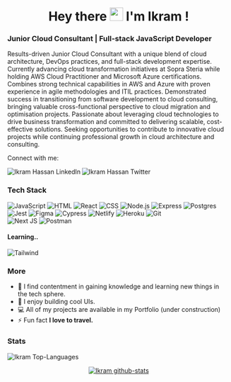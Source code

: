 <!-- <a href="#"><img width="100%" height="auto" src="https://images-wixmp-ed30a86b8c4ca887773594c2.wixmp.com/f/1a51a6de-f960-4f82-b743-c1a61ea08a79/dbesgmc-15a0852a-dd64-461b-8613-33f4613f4d90.png/v1/fill/w_1024,h_576,q_80,strp/programming_wallpaper_by_affanindo_dbesgmc-fullview.jpg?token=eyJ0eXAiOiJKV1QiLCJhbGciOiJIUzI1NiJ9.eyJzdWIiOiJ1cm46YXBwOjdlMGQxODg5ODIyNjQzNzNhNWYwZDQxNWVhMGQyNmUwIiwiaXNzIjoidXJuOmFwcDo3ZTBkMTg4OTgyMjY0MzczYTVmMGQ0MTVlYTBkMjZlMCIsIm9iaiI6W1t7ImhlaWdodCI6Ijw9NTc2IiwicGF0aCI6IlwvZlwvMWE1MWE2ZGUtZjk2MC00ZjgyLWI3NDMtYzFhNjFlYTA4YTc5XC9kYmVzZ21jLTE1YTA4NTJhLWRkNjQtNDYxYi04NjEzLTMzZjQ2MTNmNGQ5MC5wbmciLCJ3aWR0aCI6Ijw9MTAyNCJ9XV0sImF1ZCI6WyJ1cm46c2VydmljZTppbWFnZS5vcGVyYXRpb25zIl19.gwWVGub2H-UkJum8Gs4nAG_BcOSOjWvj21ORAsFbeiw" height="20px"/></a> -->

<h1 align="center">Hey there <img src="https://raw.githubusercontent.com/MartinHeinz/MartinHeinz/master/wave.gif" width="30px"> I'm Ikram !</h1>

### Junior Cloud Consultant | Full-stack JavaScript Developer

Results-driven Junior Cloud Consultant with a unique blend of cloud architecture, DevOps practices, and full-stack development expertise. Currently advancing cloud transformation initiatives at Sopra Steria while holding AWS Cloud Practitioner and Microsoft Azure certifications. Combines strong technical capabilities in AWS and Azure with proven experience in agile methodologies and ITIL practices. Demonstrated success in transitioning from software development to cloud consulting, bringing valuable cross-functional perspective to cloud migration and optimisation projects. Passionate about leveraging cloud technologies to drive business transformation and committed to delivering scalable, cost-effective solutions. Seeking opportunities to contribute to innovative cloud projects while continuing professional growth in cloud architecture and consulting.


Connect with me:

<a href="https://www.linkedin.com/in/ikram-hassan-aa5287bb">
  <img align="left" alt="Ikram Hassan LinkedIn" src="https://img.shields.io/static/v1?style=for-the-badge&message=LinkedIn&color=0A66C2&logo=LinkedIn&logoColor=FFFFFF&label=" />
</a>
<a href="https://twitter.com/ikram_ayax">
  <img align="left" alt="Ikram Hassan Twitter" src="https://img.shields.io/static/v1?style=for-the-badge&message=Twitter&color=1DA1F2&logo=Twitter&logoColor=FFFFFF&label=" />
</a>
<br/>

### Tech Stack
![JavaScript](https://img.shields.io/badge/-javascript-F7DF1E?&style=for-the-badge&logo=javascript&logoColor=black)
![HTML](https://img.shields.io/badge/HTML5-E34F26?style=for-the-badge&logo=html5&logoColor=white) 
![React](https://img.shields.io/badge/-ReactJS-grey?&style=for-the-badge&logo=react&logoColor=61DAFB)
![CSS](https://img.shields.io/badge/-css3-1572B6?&style=for-the-badge&logo=css3&logoColor=white)
![Node.js](https://img.shields.io/badge/Node.js-339933?style=for-the-badge&logo=nodedotjs&logoColor=white)
![Express](https://img.shields.io/badge/Express.js-000000?style=for-the-badge&logo=express&logoColor=white)
![Postgres](https://img.shields.io/badge/postgres-%23316192.svg?style=for-the-badge&logo=postgresql&logoColor=white)
![Jest](https://img.shields.io/badge/-jest-%23C21325?style=for-the-badge&logo=jest&logoColor=white)
![Figma](https://img.shields.io/badge/figma-%23F24E1E.svg?style=for-the-badge&logo=figma&logoColor=white)
![Cypress](https://img.shields.io/badge/-cypress-%23E5E5E5?style=for-the-badge&logo=cypress&logoColor=058a5e)
![Netlify](https://img.shields.io/badge/netlify-%23000000.svg?style=for-the-badge&logo=netlify&logoColor=#00C7B7)
![Heroku](https://img.shields.io/badge/heroku-%23430098.svg?style=for-the-badge&logo=heroku&logoColor)
![Git](https://img.shields.io/badge/git-%23F05033.svg?style=for-the-badge&logo=git&logoColor=white)  
![Next JS](https://img.shields.io/badge/Next-black?style=for-the-badge&logo=next.js&logoColor=white) 
![Postman](https://img.shields.io/badge/Postman-FF6C37?style=for-the-badge&logo=postman&logoColor=white)


#### Learning..
![Tailwind](https://img.shields.io/badge/Tailwind-38B2AC?style=for-the-badge&logo=tailwind-css&logoColor=white)

### More

- 🌱 I find contentment in gaining knowledge and learning new things in the tech sphere.
- 💬 I enjoy building cool UIs.
- 💻 All of my projects are available in my Portfolio (under construction)
- ⚡ Fun fact **I love to travel.**

### Stats
![Ikram Top-Languages](https://github-readme-stats.vercel.app/api/top-langs/?username=IkramH98&langs_count=8&count_private=true&layout=compact&theme=react&hide_border=true&bg_color=0D1117) 
 

<div align="center">
<a href="https://github.com/IkramH98">
 <img align="center" src="https://github-readme-stats.vercel.app/api?username=IkramH98&show_icons=true&theme=dark&line_height=27&title_color=2EDDD5&bg_color=000000&hide_border=1" alt="Ikram github-stats"/>
</a>
  
</div>
